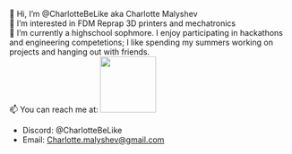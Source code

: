 👋 Hi, I’m @CharlotteBeLike aka Charlotte Malyshev <br>
👀 I’m interested in FDM Reprap 3D printers and mechatronics<br>
🌱 I’m currently a highschool sophmore. I enjoy participating in hackathons and engineering competetions; I like spending my summers working on projects and hanging out with friends. <br>
📫 You can reach me at:
<img src="https://github.com/CharlotteBeLike/CharlotteBeLike/assets/150643227/5130e4fd-7c29-4e9f-ac6d-d583f661d9c4" width="100" height="100"></img>
- Discord: @CharlotteBeLike
- Email: Charlotte.malyshev@gmail.com
